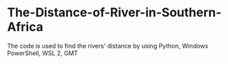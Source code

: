 # The-Distance-of-River-in-Southern-Africa
The code is used to find the rivers' distance by using Python, Windows PowerShell, WSL 2, GMT
